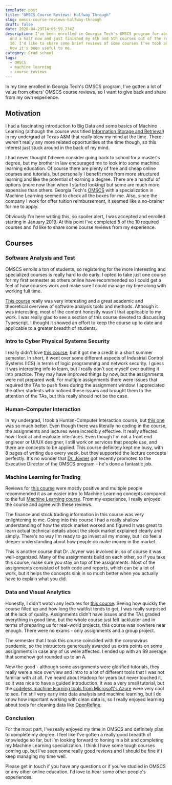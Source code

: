 ```yaml
---
template: post
title: "OMSCS Course Reviews: Halfway Through"
slug: omscs-course-reviews-halfway-through
draft: false
date: 2020-04-29T14:05:59.234Z
description: I've been enrolled in Georgia Tech's OMSCS program for about a year
  and a half now and just finished my 4th and 5th courses out of the required
  10. I'd like to share some brief reviews of some courses I've took and share
  how it's been useful to me.
category: Grad school
tags:
  - OMSCS
  - machine learning
  - course reviews
---
```

In my time enrolled in Georgia Tech's OMSCS program, I've gotten a lot of value from others' OMSCS course reviews, so I want to give back and share from my own experience.

## Motivation

I had a fascinating introduction to Big Data and some basics of Machine Learning (although the course was titled [Information Storage and Retrieval](http://courses.cse.tamu.edu/caverlee/csce470_2014/index.html)) in my undergrad at Texas A&M that really blew my mind at the time. There weren't really any more related opportunities at the time though, so this interest just stuck around in the back of my mind.

I had never thought I'd even consider going back to school for a master's degree, but my brother in law encouraged me to look into some machine learning education. Of course there are plenty of free and cheap online courses and tutorials, but personally I benefit more from more structured learning and like the potential of earning a degree. There are a handful of options (more now than when I started looking) but some are much more expensive than others. Georgia Tech's [OMSCS](https://www.omscs.gatech.edu/specialization-machine-learning) with a specialization in Machine Learning seemed to check all the boxes for me. Also, since the company I work for offer tuition reimbursement, it seemed like a no-brainer for me to apply.

Obviously I'm here writing this, so spoiler alert, I was accepted and enrolled starting in January 2019. At this point I've completed 5 of the 10 required courses and I'd like to share some course reviews from my experience.

## Courses

### Software Analysis and Test

OMSCS enrolls a ton of students, so registering for the more interesting and specialized courses is really hard to do early. I opted to take just one course for my first semester as others online have recommended so I could get a feel of how courses work and make sure I could manage my time along with working full time.

[This course](https://www.omscs.gatech.edu/cs-6340-software-analysis) really was very interesting and a great academic and theoretical overview of software analysis tools and methods. Although it was interesting, most of the content honestly wasn't that applicable to my work. I was really glad to see a section of this course devoted to discussing Typescript. I thought it showed an effort to keep the course up to date and applicable to a greater breadth of students.

### Intro to Cyber Physical Systems Security

I really didn't love [this course](https://www.omscs.gatech.edu/cs-8803-special-topics-cyber-physical-systems), but it got me a credit in a short summer semester. In short, it went over some different aspects of Industrial Control Systems (ICS) in terms of logic programming and network security. I guess it was interesting info to learn, but I really don't see myself ever putting it into practice. They may have improved things by now, but the assignments were not prepared well. For multiple assignments there were issues that required the TAs to push fixes during the assignment window. I appreciated the other students who noticed these issues and brought them to the attention of the TAs, but this really should not be the case.

### Human-Computer Interaction

In my undergrad, I took a Human-Computer Interaction course, but [this one](https://www.omscs.gatech.edu/cs-6750-human-computer-interaction) was so much better. Even though there was literally no coding in the course, the assignments and lectures were incredibly effective. It really affected how I look at and evaluate interfaces. Even though I'm not a front end engineer or UI/UX designer, I still work on services that people use, and there are concepts to be applied. This course definitely kept me busy, with 8 pages of writing due every week, but they supported the lecture concepts perfectly. It's no wonder that [Dr. Joyner](https://www.cc.gatech.edu/people/david-joyner) got recently promoted to the Executive Director of the OMSCS program - he's done a fantastic job.

### Machine Learning for Trading

Reviews for [this course](https://www.omscs.gatech.edu/cs-7646-machine-learning-trading) were mostly positive and multiple people recommended it as an easier intro to Machine Learning concepts compared to the full [Machine Learning course](https://www.omscs.gatech.edu/cs-7641-machine-learning). From my experience, I really enjoyed the course and agree with these reviews.

The finance and stock trading information in this course was very enlightening to me. Going into this course I had a really shallow understanding of how the stock market worked and figured It was great to learn actual technical details about the stock market explained clearly and simply. There's no way I'm ready to go invest all my money, but I do feel a deeper understanding about how people do make money in the market.

This is another course that Dr. Joyner was involved in, so of course it was well-organized. Many of the assignments build on each other, so if you take this course, make sure you stay on top of the assignments. Most of the assignments consisted of both code and reports, which can be a lot of work, but it helps the concepts sink in so much better when you actually have to explain what you did. 

### Data and Visual Analytics

Honestly, I didn't watch any lectures for [this course](https://www.omscs.gatech.edu/cse-6242-data-visual-analytics). Seeing how quickly the course filled up and how long the waitlist tends to get, I was really surprised at the lack of quality. Assignments didn't have issues and the TAs graded everything in good time, but the whole course just felt lackluster and in terms of preparing us for real-world projects, this course was nowhere near enough. There were no exams - only assignments and a group project.

The semester that I took this course coincided with the coronavirus pandemic, so the instructors generously awarded us extra points on some assignments in case any of us were affected. I ended up with an 89 average that somehow got rounded up to an A.

Now the good - although some assignments were glorified tutorials, they really were a nice overview and intro to a lot of different tools that I was not familiar with at all. I've heard about Hadoop for years but never touched it, so it was nice to have a guided introduction. It was a very small tutorial, but the [codeless machine learning tools from Microsoft's Azure](https://azure.microsoft.com/en-us/services/machine-learning/#features) were very cool to see. I'm still very early into data analysis and machine learning, but I do know how important working with clean data is, so I really enjoyed learning about tools for cleaning data like [OpenRefine](https://openrefine.org/).

### Conclusion

For the most part, I've really enjoyed my time in OMSCS and definitely plan to complete my degree. I feel like I've gotten a really good breadth of knowledge so far, but I'm looking forward to honing in a bit and completing my Machine Learning specialization. I think I have some tough courses coming up, but I've seen some really good reviews and I should be fine if I keep managing my time well.

Please get in touch if you have any questions or if you've studied in OMSCS or any other online education. I'd love to hear some other people's experiences.